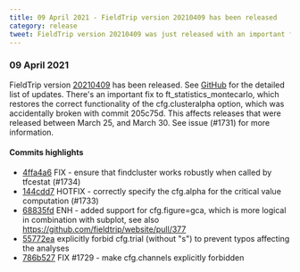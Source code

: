 ```yaml
---
title: 09 April 2021 - FieldTrip version 20210409 has been released
category: release
tweet: FieldTrip version 20210409 was just released with an important fix to our Monte-Carlo statistical tests. This fix concerns FT versions from March 25th onwards. See http://www.fieldtriptoolbox.org/#09-april-2021
---
```


### 09 April 2021

FieldTrip version [20210409](http://github.com/fieldtrip/fieldtrip/releases/tag/20210409) has been released.
See [GitHub](https://github.com/fieldtrip/fieldtrip/compare/20210330...20210409) for the detailed list of updates. There's an important fix to ft_statistics_montecarlo, which restores the correct functionality of the cfg.clusteralpha option, which was accidentally broken with commit 205c75d. This affects releases that were released between March 25, and March 30. See issue (#1731) for more information.

#### Commits highlights

- [4ffa4a6](http://github.com/fieldtrip/fieldtrip/commit/4ffa4a6) FIX - ensure that findcluster works robustly when called by tfcestat (#1734)
- [144cdd7](http://github.com/fieldtrip/fieldtrip/commit/144cdd7) HOTFIX - correctly specify the cfg.alpha for the critical value computation (#1733)
- [68835fd](http://github.com/fieldtrip/fieldtrip/commit/68835fd) ENH - added support for cfg.figure=gca, which is more logical in combination with subplot, see also https://github.com/fieldtrip/website/pull/377
- [55772ea](http://github.com/fieldtrip/fieldtrip/commit/55772ea) explicitly forbid cfg.trial (without "s") to prevent typos affecting the analyses
- [786b527](http://github.com/fieldtrip/fieldtrip/commit/786b527) FIX #1729 - make cfg.channels explicitly forbidden
